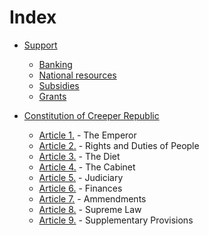 # Index

- [Support](https://github.com/Creeper0004ByNight/Guide-to-Creeper-Republic/blob/master/Initiatives.md)
  - [Banking](https://github.com/Creeper0004ByNight/Guide-to-Creeper-Republic/blob/master/Initiatives.md#banking)
  - [National resources](https://github.com/Creeper0004ByNight/Guide-to-Creeper-Republic/blob/master/Initiatives.md#national-resources)
  - [Subsidies](https://github.com/Creeper0004ByNight/Guide-to-Creeper-Republic/blob/master/Initiatives.md#subsidies)
  - [Grants](https://github.com/Creeper0004ByNight/Guide-to-Creeper-Republic/blob/master/Initiatives.md#grants)

- [Constitution of Creeper Republic](https://github.com/Creeper0004ByNight/Constitution-of-Creeper-Republic/blob/master/Constitution.md#constitution-of-creeper-republic)
  - [Article 1.](https://github.com/Creeper0004ByNight/Guide-to-Creeper-Republic/blob/master/Constitution.md#article-1) - The Emperor
  - [Article 2.](https://github.com/Creeper0004ByNight/Guide-to-Creeper-Republic/blob/master/Constitution.md#article-2) - Rights and Duties of People
  - [Article 3.](https://github.com/Creeper0004ByNight/Guide-to-Creeper-Republic/blob/master/Constitution.md#article-3) - The Diet
  - [Article 4.](https://github.com/Creeper0004ByNight/Guide-to-Creeper-Republic/blob/master/Constitution.md#article-4) - The Cabinet
  - [Article 5.](https://github.com/Creeper0004ByNight/Guide-to-Creeper-Republic/blob/master/Constitution.md#article-5) - Judiciary
  - [Article 6.](https://github.com/Creeper0004ByNight/Guide-to-Creeper-Republic/blob/master/Constitution.md#article-6) - Finances
  - [Article 7.](https://github.com/Creeper0004ByNight/Guide-to-Creeper-Republic/blob/master/Constitution.md#article-7) - Ammendments
  - [Article 8.](https://github.com/Creeper0004ByNight/Guide-to-Creeper-Republic/blob/master/Constitution.md#article-8) - Supreme Law
  - [Article 9.](https://github.com/Creeper0004ByNight/Guide-to-Creeper-Republic/blob/master/Constitution.md#article-9) - Supplementary Provisions



